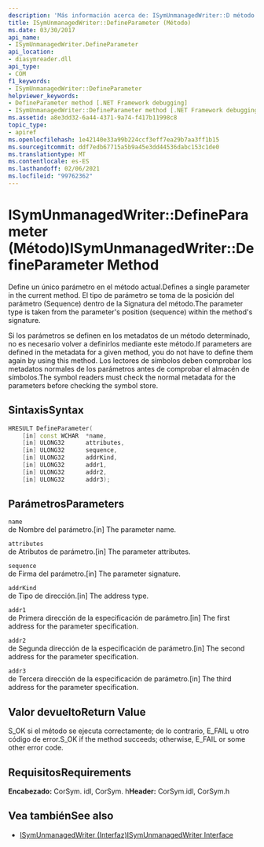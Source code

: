 ```yaml
---
description: 'Más información acerca de: ISymUnmanagedWriter::D método efineParameter'
title: ISymUnmanagedWriter::DefineParameter (Método)
ms.date: 03/30/2017
api_name:
- ISymUnmanagedWriter.DefineParameter
api_location:
- diasymreader.dll
api_type:
- COM
f1_keywords:
- ISymUnmanagedWriter::DefineParameter
helpviewer_keywords:
- DefineParameter method [.NET Framework debugging]
- ISymUnmanagedWriter::DefineParameter method [.NET Framework debugging]
ms.assetid: a8e3dd32-6a44-4371-9a74-f417b11998c8
topic_type:
- apiref
ms.openlocfilehash: 1e42140e33a99b224ccf3eff7ea29b7aa3ff1b15
ms.sourcegitcommit: ddf7edb67715a5b9a45e3dd44536dabc153c1de0
ms.translationtype: MT
ms.contentlocale: es-ES
ms.lasthandoff: 02/06/2021
ms.locfileid: "99762362"
---
```

# <a name="isymunmanagedwriterdefineparameter-method"></a><span data-ttu-id="2794f-103">ISymUnmanagedWriter::DefineParameter (Método)</span><span class="sxs-lookup"><span data-stu-id="2794f-103">ISymUnmanagedWriter::DefineParameter Method</span></span>

<span data-ttu-id="2794f-104">Define un único parámetro en el método actual.</span><span class="sxs-lookup"><span data-stu-id="2794f-104">Defines a single parameter in the current method.</span></span> <span data-ttu-id="2794f-105">El tipo de parámetro se toma de la posición del parámetro (Sequence) dentro de la Signatura del método.</span><span class="sxs-lookup"><span data-stu-id="2794f-105">The parameter type is taken from the parameter's position (sequence) within the method's signature.</span></span>  
  
 <span data-ttu-id="2794f-106">Si los parámetros se definen en los metadatos de un método determinado, no es necesario volver a definirlos mediante este método.</span><span class="sxs-lookup"><span data-stu-id="2794f-106">If parameters are defined in the metadata for a given method, you do not have to define them again by using this method.</span></span> <span data-ttu-id="2794f-107">Los lectores de símbolos deben comprobar los metadatos normales de los parámetros antes de comprobar el almacén de símbolos.</span><span class="sxs-lookup"><span data-stu-id="2794f-107">The symbol readers must check the normal metadata for the parameters before checking the symbol store.</span></span>  
  
## <a name="syntax"></a><span data-ttu-id="2794f-108">Sintaxis</span><span class="sxs-lookup"><span data-stu-id="2794f-108">Syntax</span></span>  
  
```cpp  
HRESULT DefineParameter(  
    [in] const WCHAR  *name,  
    [in] ULONG32      attributes,  
    [in] ULONG32      sequence,  
    [in] ULONG32      addrKind,  
    [in] ULONG32      addr1,  
    [in] ULONG32      addr2,  
    [in] ULONG32      addr3);  
```  
  
## <a name="parameters"></a><span data-ttu-id="2794f-109">Parámetros</span><span class="sxs-lookup"><span data-stu-id="2794f-109">Parameters</span></span>  

 `name`  
 <span data-ttu-id="2794f-110">de Nombre del parámetro.</span><span class="sxs-lookup"><span data-stu-id="2794f-110">[in] The parameter name.</span></span>  
  
 `attributes`  
 <span data-ttu-id="2794f-111">de Atributos de parámetro.</span><span class="sxs-lookup"><span data-stu-id="2794f-111">[in] The parameter attributes.</span></span>  
  
 `sequence`  
 <span data-ttu-id="2794f-112">de Firma del parámetro.</span><span class="sxs-lookup"><span data-stu-id="2794f-112">[in] The parameter signature.</span></span>  
  
 `addrKind`  
 <span data-ttu-id="2794f-113">de Tipo de dirección.</span><span class="sxs-lookup"><span data-stu-id="2794f-113">[in] The address type.</span></span>  
  
 `addr1`  
 <span data-ttu-id="2794f-114">de Primera dirección de la especificación de parámetro.</span><span class="sxs-lookup"><span data-stu-id="2794f-114">[in] The first address for the parameter specification.</span></span>  
  
 `addr2`  
 <span data-ttu-id="2794f-115">de Segunda dirección de la especificación de parámetro.</span><span class="sxs-lookup"><span data-stu-id="2794f-115">[in] The second address for the parameter specification.</span></span>  
  
 `addr3`  
 <span data-ttu-id="2794f-116">de Tercera dirección de la especificación de parámetro.</span><span class="sxs-lookup"><span data-stu-id="2794f-116">[in] The third address for the parameter specification.</span></span>  
  
## <a name="return-value"></a><span data-ttu-id="2794f-117">Valor devuelto</span><span class="sxs-lookup"><span data-stu-id="2794f-117">Return Value</span></span>  

 <span data-ttu-id="2794f-118">S_OK si el método se ejecuta correctamente; de lo contrario, E_FAIL u otro código de error.</span><span class="sxs-lookup"><span data-stu-id="2794f-118">S_OK if the method succeeds; otherwise, E_FAIL or some other error code.</span></span>  
  
## <a name="requirements"></a><span data-ttu-id="2794f-119">Requisitos</span><span class="sxs-lookup"><span data-stu-id="2794f-119">Requirements</span></span>  

 <span data-ttu-id="2794f-120">**Encabezado:** CorSym. idl, CorSym. h</span><span class="sxs-lookup"><span data-stu-id="2794f-120">**Header:** CorSym.idl, CorSym.h</span></span>  
  
## <a name="see-also"></a><span data-ttu-id="2794f-121">Vea también</span><span class="sxs-lookup"><span data-stu-id="2794f-121">See also</span></span>

- [<span data-ttu-id="2794f-122">ISymUnmanagedWriter (Interfaz)</span><span class="sxs-lookup"><span data-stu-id="2794f-122">ISymUnmanagedWriter Interface</span></span>](isymunmanagedwriter-interface.md)
